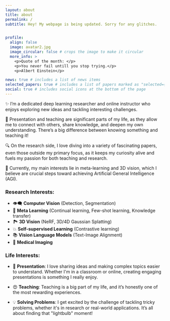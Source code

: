 ```yaml
---
layout: about
title: about
permalink: /
subtitle: Hey! My webpage is being updated. Sorry for any glitches.


profile:
  align: false
  image: avatar2.jpg
  image_circular: false # crops the image to make it circular
  more_info: >
    <p>Quote of the month: </p>
    <p>You never fail untill you stop trying.</p>
    <p>Albert Einstein</p>

news: true # includes a list of news items
selected_papers: true # includes a list of papers marked as "selected={true}"
social: true # includes social icons at the bottom of the page
---
```


✨ I’m a dedicated deep learning researcher and online instructor who enjoys exploring new ideas and tackling interesting challenges. 

🎈 Presentation and teaching are significant parts of my life, as they allow me to connect with others, share knowledge, and deepen my own understanding. 
There’s a big difference between knowing something and teaching it! 

🔍 On the research side, I love diving into a variety of fascinating papers, even those outside my primary focus, as it keeps my curiosity alive and fuels my passion for both teaching and research. 

🤖 Currently, my main interests lie in meta-learning and 3D vision, which I believe are crucial steps toward achieving Artificial General Intelligence (AGI). 


### Research Interests:

- 👁‍🗨 **Computer Vision** (Detection, Segmentation)
- 🤖 **Meta Learning** (Continual learning, Few-shot learning, Knowledge transfer)
- 🏞️ **3D Vision** (NeRF, 3D/4D Gaussian Splatting)
- 💥 **Self-supervised Learning** (Contrastive learning)
- 📚 **Vision Language Models** (Text-Image Alignment)
- 🏥 **Medical Imaging**

### Life Interests:

- 🎤 **Presentation**: I love sharing ideas and making complex topics easier to understand. Whether I'm in a classroom or online, creating engaging presentations is something I really enjoy.

- 😍 **Teaching**: Teaching is a big part of my life, and it’s honestly one of the most rewarding experiences.

- 💡 **Solving Problems**: I get excited by the challenge of tackling tricky problems, whether it's in research or real-world applications. It’s all about finding that "lightbulb" moment!
